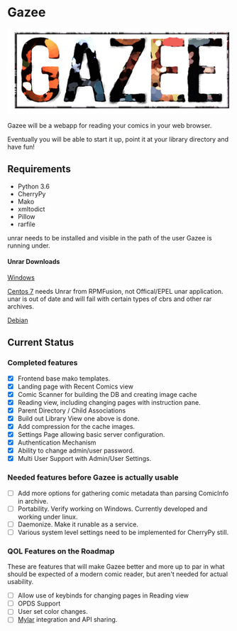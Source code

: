 # Gazee

![Gazee](/public/images/logo.png)

Gazee will be a webapp for reading your comics in your web browser.

Eventually you will be able to start it up, point it at your library directory and have fun!

## Requirements
* Python 3.6
* CherryPy
* Mako
* xmltodict
* Pillow
* rarfile

unrar needs to be installed and visible in the path of the user Gazee is running under.

#### Unrar Downloads

[Windows](http://www.rarlab.com/download.htm)

[Centos 7](https://www.rpmfind.net/linux/rpm2html/search.php?query=unrar) needs Unrar from RPMFusion, not Offical/EPEL unar application. unar is out of date and will fail with certain types of cbrs and other rar archives.

[Debian](https://packages.debian.org/jessie/unrar)

## Current Status

### Completed features

- [x] Frontend base mako templates.
- [x] Landing page with Recent Comics view
- [x] Comic Scanner for building the DB and creating image cache
- [x] Reading view, including changing pages with instruction pane.
- [x] Parent Directory / Child Associations
- [x] Build out Library View one above is done.
- [x] Add compression for the cache images.
- [x] Settings Page allowing basic server configuration.
- [x] Authentication Mechanism
- [x] Ability to change admin/user password.
- [x] Multi User Support with Admin/User Settings. 

### Needed features before Gazee is actually usable

- [ ] Add more options for gathering comic metadata than parsing ComicInfo in archive.
- [ ] Portability. Verify working on Windows. Currently developed and working under linux.
- [ ] Daemonize. Make it runable as a service.
- [ ] Various system level settings need to be implemented for CherryPy still.

### QOL Features on the Roadmap

These are features that will make Gazee better and more up to par in what should be expected of a modern comic reader, but aren't needed for actual usability.

- [ ] Allow use of keybinds for changing pages in Reading view
- [ ] OPDS Support
- [ ] User set color changes.
- [ ] [Mylar](https://github.com/evilhero/mylar) integration and API sharing.
